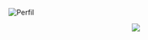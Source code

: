 ![Perfil](https://github.com/daphnevilhar/daphnevilhar/assets/122536567/89fe8d9f-8c4c-4b9d-9586-1182fea6f725)

<div align=center>
  <a href="https://www.linkedin.com/in/daphnevilhar/"><img src="https://img.shields.io/badge/LinkedIn-0077B5?style=for-the-badge&logo=linkedin&logoColor=white"></a>
</div>
